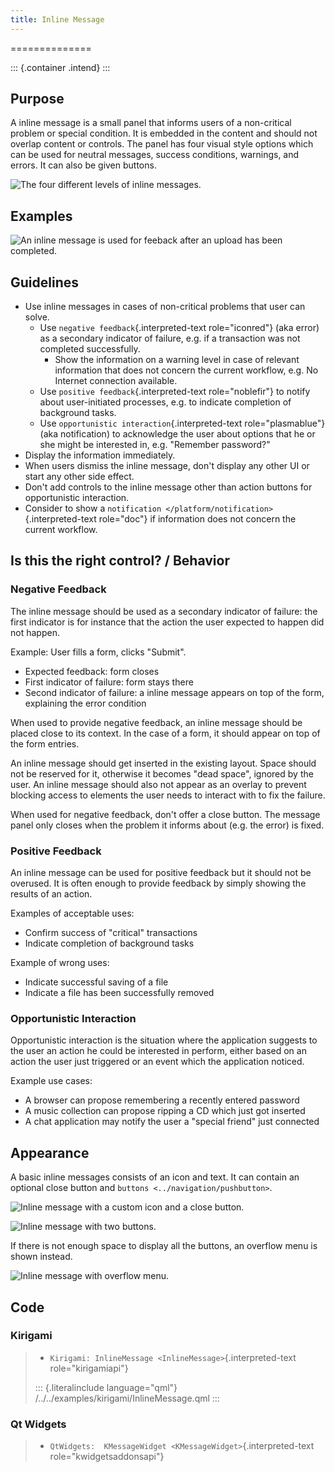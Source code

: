 ```yaml
---
title: Inline Message
---
```

==============

::: {.container .intend}
:::

Purpose
-------

A inline message is a small panel that informs users of a non-critical
problem or special condition. It is embedded in the content and should
not overlap content or controls. The panel has four visual style options
which can be used for neutral messages, success conditions, warnings,
and errors. It can also be given buttons.

![The four different levels of inline messages.](/hig/Message5.png)

Examples
--------

![An inline message is used for feeback after an upload has been
completed.](/hig/Message-example.png)

Guidelines
----------

-   Use inline messages in cases of non-critical problems that user can
    solve.
    -   Use `negative feedback`{.interpreted-text role="iconred"} (aka
        error) as a secondary indicator of failure, e.g. if a
        transaction was not completed successfully.
        -   Show the information on a warning level in case of relevant
            information that does not concern the current workflow, e.g.
            No Internet connection available.
    -   Use `positive feedback`{.interpreted-text role="noblefir"} to
        notify about user-initiated processes, e.g. to indicate
        completion of background tasks.
    -   Use `opportunistic interaction`{.interpreted-text
        role="plasmablue"} (aka notification) to acknowledge the user
        about options that he or she might be interested in, e.g.
        \"Remember password?\"
-   Display the information immediately.
-   When users dismiss the inline message, don\'t display any other UI
    or start any other side effect.
-   Don\'t add controls to the inline message other than action buttons
    for opportunistic interaction.
-   Consider to show a
    `notification </platform/notification>`{.interpreted-text
    role="doc"} if information does not concern the current workflow.

Is this the right control? / Behavior
-------------------------------------

### Negative Feedback

The inline message should be used as a secondary indicator of failure:
the first indicator is for instance that the action the user expected to
happen did not happen.

Example: User fills a form, clicks \"Submit\".

-   Expected feedback: form closes
-   First indicator of failure: form stays there
-   Second indicator of failure: a inline message appears on top of the
    form, explaining the error condition

When used to provide negative feedback, an inline message should be
placed close to its context. In the case of a form, it should appear on
top of the form entries.

An inline message should get inserted in the existing layout. Space
should not be reserved for it, otherwise it becomes \"dead space\",
ignored by the user. An inline message should also not appear as an
overlay to prevent blocking access to elements the user needs to
interact with to fix the failure.

When used for negative feedback, don\'t offer a close button. The
message panel only closes when the problem it informs about (e.g. the
error) is fixed.

### Positive Feedback

An inline message can be used for positive feedback but it should not be
overused. It is often enough to provide feedback by simply showing the
results of an action.

Examples of acceptable uses:

-   Confirm success of \"critical\" transactions
-   Indicate completion of background tasks

Example of wrong uses:

-   Indicate successful saving of a file
-   Indicate a file has been successfully removed

### Opportunistic Interaction

Opportunistic interaction is the situation where the application
suggests to the user an action he could be interested in perform, either
based on an action the user just triggered or an event which the
application noticed.

Example use cases:

-   A browser can propose remembering a recently entered password
-   A music collection can propose ripping a CD which just got inserted
-   A chat application may notify the user a \"special friend\" just
    connected

Appearance
----------

A basic inline messages consists of an icon and text. It can contain an
optional close button and
`buttons <../navigation/pushbutton>`.

![Inline message with a custom icon and a close
button.](/hig/Message1.png)

![Inline message with two buttons.](/hig/Message2.png)

If there is not enough space to display all the buttons, an overflow
menu is shown instead.

![Inline message with overflow menu.](/hig/Message3.png)

Code
----

### Kirigami

> -   `Kirigami: InlineMessage <InlineMessage>`{.interpreted-text
>     role="kirigamiapi"}
>
> ::: {.literalinclude language="qml"}
> /../../examples/kirigami/InlineMessage.qml
> :::

### Qt Widgets

> -   `QtWidgets:  KMessageWidget <KMessageWidget>`{.interpreted-text
>     role="kwidgetsaddonsapi"}
